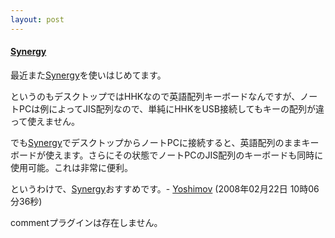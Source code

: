 ```yaml
---
layout: post
---
```

<h4><a href="http://synergy2.sourceforge.net/">Synergy</a></h4>
<p>最近また<a href="http://synergy2.sourceforge.net/">Synergy</a>を使いはじめてます。</p>
<p>というのもデスクトップではHHKなので英語配列キーボードなんですが、ノートPCは例によってJIS配列なので、単純にHHKをUSB接続してもキーの配列が違って使えません。</p>
<p>でも<a href="http://synergy2.sourceforge.net/">Synergy</a>でデスクトップからノートPCに接続すると、英語配列のままキーボードが使えます。さらにその状態でノートPCのJIS配列のキーボードも同時に使用可能。これは非常に便利。</p>
<p>というわけで、<a href="http://synergy2.sourceforge.net/">Synergy</a>おすすめです。- <a href="/?page=Yoshimov" class="wikipage">Yoshimov</a> (2008年02月22日 10時06分36秒)</p>
<p><span class="error">commentプラグインは存在しません。</span> </p>
